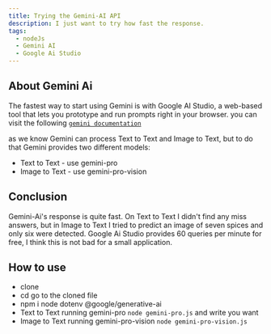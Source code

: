 ```yaml
---
title: Trying the Gemini-AI API
description: I just want to try how fast the response.
tags:
  - nodeJs
  - Gemini AI
  - Google Ai Studio
---
```


## About Gemini Ai

The fastest way to start using Gemini is with Google AI Studio, a web-based tool that lets you prototype and run prompts right in your browser. you can visit the following [`gemini documentation`](https://ai.google.dev/docs/gemini_api_overview)

as we know Gemini can process Text to Text and Image to Text, but to do that Gemini provides two different models:

- Text to Text - use gemini-pro
- Image to Text - use gemini-pro-vision

## Conclusion
Gemini-Ai's response is quite fast. On Text to Text I didn't find any miss answers, but in Image to Text I tried to predict an image of seven spices and only six were detected.
Google Ai Studio provides 60 queries per minute for free, I think this is not bad for a small application.

## How to use

- clone
- cd go to the cloned file
- npm i node dotenv @google/generative-ai
- Text to Text running gemini-pro `node gemini-pro.js` and write you want
- Image to Text running gemini-pro-vision `node gemini-pro-vision.js`
